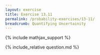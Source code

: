 ```yaml
---
layout: exercise
title: Exercise 13.11
permalink: /probability-exercises/13-11/
breadcrumb: Quantifying Uncertainity
---
```


{% include mathjax_support %}

<div><i class="arrow-up" data-chapter="probability-exercises" data-exercise="ex_11" data-rating="0"></i></div>
{% include_relative question.md %}
